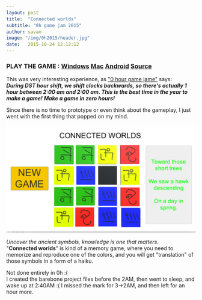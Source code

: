 ```yaml
---
layout: post
title:  "Connected worlds"
subtitle: "0h game jam 2015"
author: savam
image: "/img/0h2015/header.jpg"
date:   2015-10-24 12:12:12
---
```


### PLAY THE GAME : [Windows](https://drive.google.com/open?id=0B_YUM1pJMrsZdGRzbk5Wd2xiV0U) [Mac](https://drive.google.com/open?id=0B_YUM1pJMrsZOGVsYWRwTXBzLVU) [Android](https://drive.google.com/open?id=0B_YUM1pJMrsZdEVscXE4SXVUZU0) [Source](https://github.com/SavaMinic/0hGame2015)

This was very interesting experience, as ["0 hour game jame"](http://0hgame.eu/) says:<br />
***During DST hour shift, we shift clocks backwards, so there's actually 1 hour between 2:00 am and 2:00 am. This is the best time in the year to make a game! Make a game in zero hours!***

Since there is no time to prototype or even think about the gameplay, I just went with the first thing that popped on my mind.

<img class="def_image" src="/img/0h2015/shot1.jpg" />

*Uncover the ancient symbols, knowledge is one that matters.*<br />
"**Connected worlds**" is kind of a memory game, where you need to memorize and reproduce one of the colors, and you will get "translation" of those symbols in a form of a haiku.

Not done entirely in 0h :( <br />
I created the barebone project files before the 2AM, then went to sleep, and wake up at 2:40AM :(
I missed the mark for 3->2AM, and then left for an hour more.
